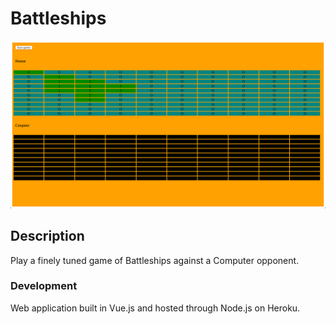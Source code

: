 # Battleships

![Screenshot.png](Screenshot.png)

## Description

Play a finely tuned game of Battleships against a Computer opponent.

### Development

Web application built in Vue.js and hosted through Node.js on Heroku.
